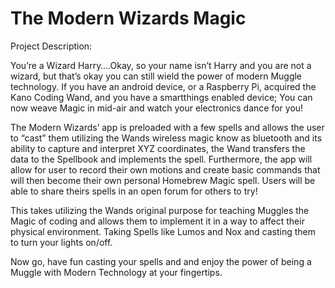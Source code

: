 # The Modern Wizards Magic

Project Description:

You’re a Wizard Harry….Okay, so your name isn’t Harry and you are not a wizard, but that’s okay you can still wield the power of modern Muggle technology. If you have an android device, or a Raspberry Pi, acquired the Kano Coding Wand, and you have a smartthings enabled device; You can now weave Magic in mid-air and watch your electronics dance for you!

The Modern Wizards’ app is preloaded with a few spells and allows the user to “cast” them utilizing the Wands wireless magic know as bluetooth and its ability to capture and interpret XYZ coordinates, the Wand transfers the data to the Spellbook and implements the spell. Furthermore, the app will allow for user to record their own motions and create basic commands that will then become their own personal Homebrew Magic spell. Users will be able to share theirs spells in an open forum for others to try!

This takes utilizing the Wands original purpose for teaching Muggles the Magic of coding and allows them to implement it in a way to affect their physical environment. Taking Spells like Lumos and Nox and casting them to turn your lights on/off.

Now go, have fun casting your spells and and enjoy the power of being a Muggle with Modern Technology at your fingertips.
